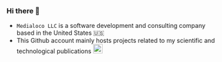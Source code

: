 ### Hi there 👋

- `Medialoco LLC` is a software development and consulting company based in the United States 🇺🇸 
- This Github account mainly hosts projects related to my scientific and technological publications [<img src="https://cdnjs.cloudflare.com/ajax/libs/twemoji/14.0.2/svg/1f4da.svg" width="22" alt="📚">](https://benoit-prieur.fr/)
